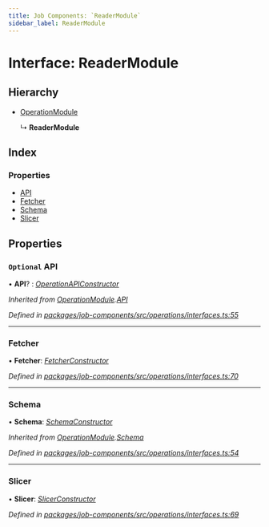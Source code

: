 ```yaml
---
title: Job Components: `ReaderModule`
sidebar_label: ReaderModule
---
```


# Interface: ReaderModule

## Hierarchy

* [OperationModule](operationmodule.md)

  ↳ **ReaderModule**

## Index

### Properties

* [API](readermodule.md#optional-api)
* [Fetcher](readermodule.md#fetcher)
* [Schema](readermodule.md#schema)
* [Slicer](readermodule.md#slicer)

## Properties

### `Optional` API

• **API**? : *[OperationAPIConstructor](../overview.md#operationapiconstructor)*

*Inherited from [OperationModule](operationmodule.md).[API](operationmodule.md#optional-api)*

*Defined in [packages/job-components/src/operations/interfaces.ts:55](https://github.com/terascope/teraslice/blob/f95bb5556/packages/job-components/src/operations/interfaces.ts#L55)*

___

###  Fetcher

• **Fetcher**: *[FetcherConstructor](../overview.md#fetcherconstructor)*

*Defined in [packages/job-components/src/operations/interfaces.ts:70](https://github.com/terascope/teraslice/blob/f95bb5556/packages/job-components/src/operations/interfaces.ts#L70)*

___

###  Schema

• **Schema**: *[SchemaConstructor](../overview.md#schemaconstructor)*

*Inherited from [OperationModule](operationmodule.md).[Schema](operationmodule.md#schema)*

*Defined in [packages/job-components/src/operations/interfaces.ts:54](https://github.com/terascope/teraslice/blob/f95bb5556/packages/job-components/src/operations/interfaces.ts#L54)*

___

###  Slicer

• **Slicer**: *[SlicerConstructor](../overview.md#slicerconstructor)*

*Defined in [packages/job-components/src/operations/interfaces.ts:69](https://github.com/terascope/teraslice/blob/f95bb5556/packages/job-components/src/operations/interfaces.ts#L69)*
